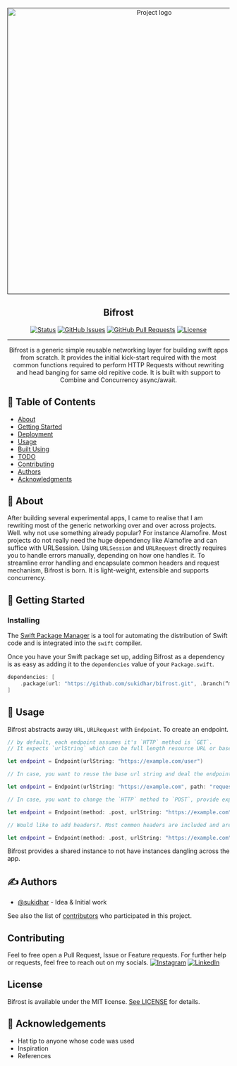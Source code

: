 <p align="center">
  <a href="" rel="noopener">
 <img width=650px src="/images/bifrost-logo.png" alt="Project logo"></a>
</p>

<h2 align="center">Bifrost</h2>

<div align="center">

  [![Status](https://img.shields.io/badge/status-active-success.svg)]() 
  [![GitHub Issues](https://img.shields.io/github/issues/sukidhar/bifrost.svg)](https://github.com/sukidhar/bifrost/issues)
  [![GitHub Pull Requests](https://img.shields.io/github/issues/sukidhar/bifrost.svg)](https://github.com/sukidhar/bifrost/pulls)
  [![License](https://img.shields.io/badge/license-MIT-blue.svg)](/LICENSE)

</div>

---

<p align="center">
  Bifrost is a generic simple reusable networking layer for building swift apps from scratch. It provides the initial kick-start required with the most common functions required to perform HTTP Requests without rewriting and head banging for same old repitive code. It is built with support to Combine and Concurrency async/await.
</p>

## 📝 Table of Contents
- [About](#about)
- [Getting Started](#getting_started)
- [Deployment](#deployment)
- [Usage](#usage)
- [Built Using](#built_using)
- [TODO](../TODO.md)
- [Contributing](../CONTRIBUTING.md)
- [Authors](#authors)
- [Acknowledgments](#acknowledgement)

## 🧐 About <a name = "about"></a>
After building several experimental apps, I came to realise that I am rewriting most of the generic networking over and over across projects. Well. why not use something already popular? For instance Alamofire. Most projects do not really need the huge dependency like Alamofire and can suffice with URLSession. Using `URLSession` and `URLRequest` directly requires you to handle errors manually, depending on how one handles it. To streamline error handling and encapsulate common headers and request mechanism, Bifrost is born. It is light-weight, extensible and supports concurrency.

## 🏁 Getting Started <a name = "getting_started"></a>
### Installing

The [Swift Package Manager](https://swift.org/package-manager/) is a tool for automating the distribution of Swift code and is integrated into the `swift` compiler. 

Once you have your Swift package set up, adding Bifrost as a dependency is as easy as adding it to the `dependencies` value of your `Package.swift`.

```swift
dependencies: [
    .package(url: "https://github.com/sukidhar/bifrost.git", .branch(“main”))
]
```

## 🎈 Usage <a name="usage"></a>

Bifrost abstracts away `URL`, `URLRequest` with `Endpoint`. To create an endpoint.

```swift
// by default, each endpoint assumes it's `HTTP` method is `GET`. 
// It expects `urlString` which can be full length resource URL or base URL.

let endpoint = Endpoint(urlString: "https://example.com/user")

// In case, you want to reuse the base url string and deal the endpoints with `path`.

let endpoint = Endpoint(urlString: "https://example.com", path: "request-route")

// In case, you want to change the `HTTP` method to `POST`, provide explicit init attribute.

let endpoint = Endpoint(method: .post, urlString: "https://example.com", path: "request-route")

// Would like to add headers?. Most common headers are included and are available as `Enum`.

let endpoint = Endpoint(method: .post, urlString: "https://example.com", path: "request-route", headers: [[.init(.accept, value: "application/json, text/plain, */*")])
```

Bifrost provides a shared instance to not have instances dangling across the app. 


## ✍️ Authors <a name = "authors"></a>
- [@sukidhar](https://github.com/sukidhar) - Idea & Initial work

See also the list of [contributors](https://github.com/sukidhar/bifrost/contributors) who participated in this project.

## Contributing 

Feel to free open a Pull Request, Issue or Feature requests. For further help or requests, feel free to reach out on my socials. [![Instagram](https://img.shields.io/badge/Instagram-%23E4405F.svg?logo=Instagram&logoColor=white)](https://instagram.com/sukidhar) [![LinkedIn](https://img.shields.io/badge/LinkedIn-%230077B5.svg?logo=linkedin&logoColor=white)](https://linkedin.com/in/sukidhar) 

## License

Bifrost is available under the MIT license. [See LICENSE](https://github.com/sukidhar/bifrost/blob/master/LICENSE) for details.

## 🎉 Acknowledgements <a name = "acknowledgement"></a>
- Hat tip to anyone whose code was used
- Inspiration
- References
